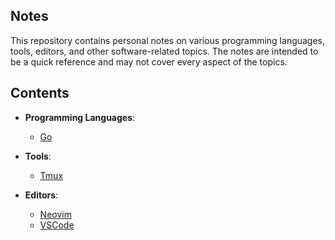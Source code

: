 ## Notes

This repository contains personal notes on various programming languages, tools, editors, and other software-related topics. The notes are intended to be a quick reference and may not cover every aspect of the topics.


## Contents

- **Programming Languages**:
    - [Go](./langs/go/README.md)

- **Tools**:
    - [Tmux](./tools/tmux/tmux.md)

- **Editors**:
    - [Neovim](./editors/nvim/nvim.md)
    - [VSCode](./editors/vscode.md)
